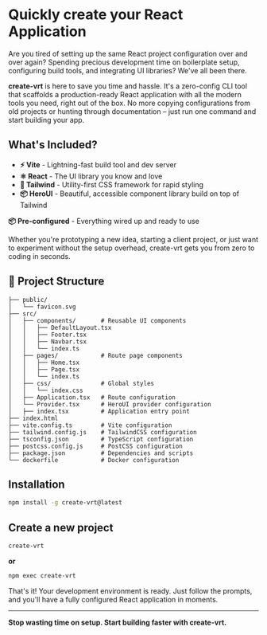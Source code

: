 # Quickly create your React Application

Are you tired of setting up the same React project configuration over and over again? Spending precious development time on boilerplate setup, configuring build tools, and integrating UI libraries? We've all been there.

**create-vrt** is here to save you time and hassle. It's a zero-config CLI tool that scaffolds a production-ready React application with all the modern tools you need, right out of the box. No more copying configurations from old projects or hunting through documentation – just run one command and start building your app.

## What's Included?

- **⚡ Vite** - Lightning-fast build tool and dev server
- **⚛️ React** - The UI library you know and love
- **🎨 Tailwind** - Utility-first CSS framework for rapid styling
- **📦 HeroUI** - Beautiful, accessible component library build on top of Tailwind

**📦 Pre-configured** - Everything wired up and ready to use

Whether you're prototyping a new idea, starting a client project, or just want to experiment without the setup overhead, create-vrt gets you from zero to coding in seconds.

## 📁 Project Structure

```
├── public/
│   └── favicon.svg
├── src/
│   ├── components/       # Reusable UI components
│   │   ├── DefaultLayout.tsx
│   │   ├── Footer.tsx
│   │   ├── Navbar.tsx
│   │   └── index.ts
│   ├── pages/            # Route page components
│   │   ├── Home.tsx
│   │   ├── Page.tsx
│   │   └── index.ts
│   ├── css/              # Global styles
│   │   └── index.css
│   ├── Application.tsx   # Route configuration
│   └── Provider.tsx      # HeroUI provider configuration
│   ├── index.tsx         # Application entry point
├── index.html
├── vite.config.ts        # Vite configuration
├── tailwind.config.js    # TailwindCSS configuration
├── tsconfig.json         # TypeScript configuration
├── postcss.config.js     # PostCSS configuration
├── package.json          # Dependencies and scripts
└── dockerfile            # Docker configuration
```

## Installation
```bash
npm install -g create-vrt@latest
```

## Create a new project
```bash
create-vrt
```
**or**
```bash
npm exec create-vrt
```

That's it! Your development environment is ready. Just follow the prompts, and you'll have a fully configured React application in moments.

---

**Stop wasting time on setup. Start building faster with create-vrt.**
